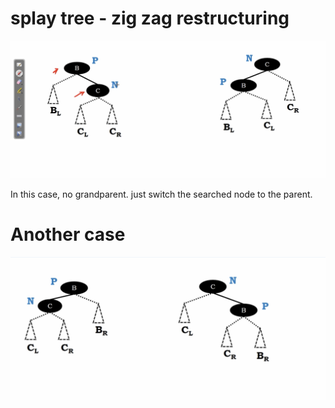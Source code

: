 # splay tree - zig zag restructuring

<img src='../assets/214_3.png'></img>

In this case, no grandparent. just switch the searched node to the parent.

# Another case

<img src='../assets/214_4.png'></img>